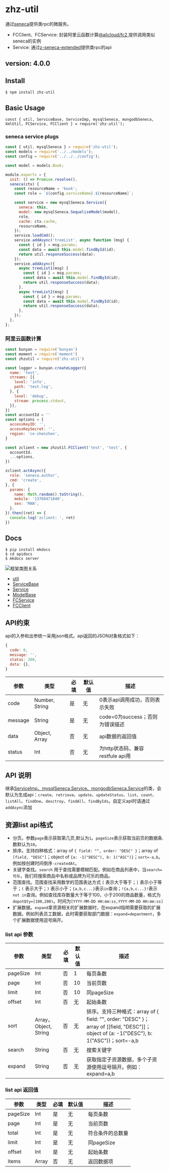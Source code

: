 # zhz-util

通过[seneca](https://www.npmjs.com/package/seneca)提供类rpc的微服务。

* FCClient、FCService: 封装阿里云函数计算[@alicloud/fc2
](https://www.npmjs.com/package/@alicloud/fc2)提供调用类似seneca的实例
* Service: 通过[z-seneca-extended](https://www.npmjs.com/package/z-seneca-extended)提供类rpc的api

## version: 4.0.0
## Install

```shell
$ npm install zhz-util
```

## Basic Usage

```javascipt
const { util, ServiceBase, ServiceImp, mysqlSeneca, mongodbSeneca, XmlUtil, FCService, FCClient } = require('zhz-util');
```

### seneca service plugs

```javascript
const { util, mysqlSeneca } = require('zhz-util');
const models = require('../../models');
const config = require('../../../config');

const model = models.Book;

module.exports = {
  init: () => Promise.resolve(),
  seneca(ctx) {
    const resourceName = 'book';
    const role = `${config.serviceName}.${resourceName}`;

    const service = new mysqlSeneca.Service({
      seneca: this,
      model: new mysqlSeneca.SequelizeModel(model),
      role,
      cache: ctx.cache,
      resourceName,
    });
    service.loadCmd();
    service.addAsync('treeList', async function (msg) {
      const { id } = msg.params;
      const data = await this.model.findById(id);
      return util.responseSuccess(data);
    });
    service.addAsync({
      async treeList1(msg) {
        const { id } = msg.params;
        const data = await this.model.findById(id);
        return util.responseSuccess(data);
      },
      async treeList2(msg) {
        const { id } = msg.params;
        const data = await this.model.findById(id);
        return util.responseSuccess(data);
      },
    });
  },
};

```

### 阿里云函数计算

```javascript
const bunyan = require('bunyan')
const moment = require('moment')
const zhzutil = require('zhz-util')

const logger = bunyan.createLogger({
  name: 'test',
  streams: [{
    level: 'info',
    path: 'test.log',
  }, {
    level: 'debug',
    stream: process.stdout,
  }],
})
const accountId = ''
const options = {
  accessKeyID: '',
  accessKeySecret: '',
  region: 'cn-shenzhen',
}

const zclient = new zhzutil.FCClient('test', 'test', {
  accountId,
  ...options,
})

zclient.actAsync({
  role: 'seneca.author',
  cmd: 'create',
}, {
  params: {
    name: Math.random().toString(),
    mobile: '13760471840',
    sex: 'MAN',
  },
}).then((ret) => {
  console.log('zclient: ', ret)
})

```

## Docs

```shell
$ pip install mkdocs
$ cd apidocs
$ mkdocs server
```

![框架类图关系](./框架类图关系.jpg)

- [util](./util)
- [ServiceBase](./ServiceBase)
- [Service](./Service)
- [ModelBase](./ModelBase)
- [FCService](./FCService)
- [FCClient](./FCClient)

## API约束

api的入参和出参统一采用json格式。api返回的JSON对象格式如下：

```javascript
{
  code: 0,
  message: '',
  status: 200,
  data: {},
}
```

|参数|类型|必填|默认值|描述|
|--- | --- | --- | --- | ---|
|code | Number, String | 是 | 无 | 0表示api调用成功，否则表示失败|
|message | String | 是 | 无 | code=0为success；否则为错误描述|
|data | Object, Array | 否 | 无 | api数据的返回值|
|status | Int | 否 | 无 | 为http状态码，兼容restfule api用|

## API 说明

继承[ServiceImp、mysqlSeneca.Service、mongodbSeneca.Service](./Service)的类，会默认为生成api：`create`、`retrieve`、`update`、`updateStatus`、`list`、`count`、`listAll`、`findOne`、`desctroy`、`findAll`、`findByIds`。自定义api时请通过`addAsync`添加

## 资源list api格式

* 分页。参数`page`表示获取第几页,默认为`1`。`pageSize`表示获取当前页的数据条.数默认为`10`。
* 排序。支持四种格式：array of `{ field: "", order: "DESC" }`；array of `[field, "DESC"]`；object of `{a: -1("DESC"), b: 1("ASC")}`；`sort=-a,b`。例如按创建时间倒序`-createdAt`。
* 关键字查找。`search` 用于查找需要模糊匹配。例如在商品列表中，当`search=可乐`，我们将搜索商品中名称或品牌为可乐的商品。
* 范围查找。范围查找采用数学的范围表达方式 `[` 表示大于等于；`]` 表示小于等于；`(` 表示大于；`)` 表示小于；`{a,b,c...}`表示`in`查询；`!{a,b,c...}!`表示`not in`查询。例如查找库存数量大于等于100，小于200的商品数量，格式为`depotQty=[100,200)`。时间为`[YYYY-MM-DD HH:mm:ss,YYYY-MM-DD HH:mm:ss]`
* 扩展数据。`expand`拿资源相关的扩展数据时，在expand指明需要获取的扩展数据。例如列表员工数据，此时需要获取部门数据：`expand=depantment`，多个扩展数据使用逗号隔开。

### list api 参数

|参数|类型|必填|默认值|描述|
|--- | --- | --- | --- | ---|
|pageSize | Int | 否 | 1 | 每页条数|
|page | Int | 否 | 10 | 当前页数|
|limit | Int | 否 | 10 | 同pageSize|
|offset | Int | 否 | 无 | 起始条数|
|sort | Array，Object, String | 否 | 无 | 排序。支持三种格式：array of { field: "", order: "DESC" }；array of [[field, "DESC"]]；object of {a: -1("DESC"), b: 1("ASC")}；sort=-a,b|
|search | String | 否 | 无 | 搜索关键字|
|expand | String | 否 | 无 | 获取指定子资源数据，多个子资源使用逗号隔开。例如：expand=a,b|

### list api 返回值

|参数|类型|必填|默认值|描述|
|--- | --- | --- | --- | ---|
|pageSize | Int | 是 | 无 | 每页条数|
|page | Int | 是 | 无 | 当前页数|
|total | Int | 是 | 无 | 符合条件的总数量|
|limit | Int | 是 | 无 | 同pageSize|
|offset | Int | 是 | 无 | 起始条数|
|items | Array | 否 | 无 | 返回数据项|

